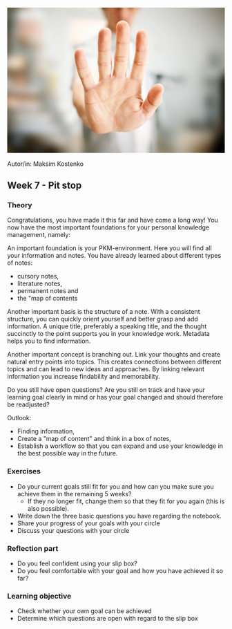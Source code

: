 ![Stopp](images/Hand-Stopp.jpeg)

Autor/in: Maksim Kostenko

## Week 7 - Pit stop


### Theory

Congratulations, you have made it this far and have come a long way! You now have the most important foundations for your personal knowledge management, namely:

An important foundation is your PKM-environment. Here you will find all your information and notes. You have already learned about different types of notes:

- cursory notes,
- literature notes,
- permanent notes and
- the "map of contents

Another important basis is the structure of a note. With a consistent structure, you can quickly orient yourself and better grasp and add information. A unique title, preferably a speaking title, and the thought succinctly to the point supports you in your knowledge work. Metadata helps you to find information.

Another important concept is branching out. Link your thoughts and create natural entry points into topics. This creates connections between different topics and can lead to new ideas and approaches. By linking relevant information you increase findability and memorability.

Do you still have open questions?
Are you still on track and have your learning goal clearly in mind or has your goal changed and should therefore be readjusted?

Outlook:
- Finding information,
- Create a "map of content" and think in a box of notes,
- Establish a workflow so that you can expand and use your knowledge in the best possible way in the future.


### Exercises
- Do your current goals still fit for you and how can you make sure you achieve them in the remaining 5 weeks?
	- If they no longer fit, change them so that they fit for you again (this is also possible).
- Write down the three basic questions you have regarding the notebook.
- Share your progress of your goals with your circle
- Discuss your questions with your circle

### Reflection part
- Do you feel confident using your slip box?
- Do you feel comfortable with your goal and how you have achieved it so far?

### Learning objective
- Check whether your own goal can be achieved
- Determine which questions are open with regard to the slip box

